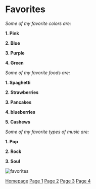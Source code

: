 # Favorites

*Some of my favorite colors are:*

**1. Pink**

**2. Blue**

**3. Purple**

**4. Green**


*Some of my favorite foods are:*

**1. Spaghetti**

**2. Strawberries**

**3. Pancakes**

**4. blueberries**

**5. Cashews**


*Some of my favorite types of music are:*

**1. Pop**

**2. Rock** 

**3. Soul**

![favorites](https://user-images.githubusercontent.com/89413296/138402304-94848790-45ee-4880-9829-4f9090a7de05.PNG)

[Homepage](README.md) [Page 1](page1.md) [Page 2](page2.md) [Page 3](page3.md) [Page 4](page4.md)
